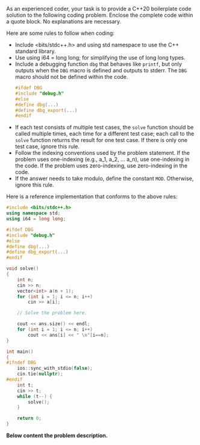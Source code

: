 As an experienced coder, your task is to provide a C++20 boilerplate code solution to the following coding problem. Enclose the complete code within a quote block. No explanations are necessary.

Here are some rules to follow when coding:
- Include <bits/stdc++.h> and using std namespace to use the C++ standard library.
- Use using i64 = long long; for simplifying the use of long long types.
- Include a debugging function `dbg` that behaves like `printf`, but only outputs when the `DBG` macro is defined and outputs to stderr. The `DBG` macro should not be defined within the code.
   ```cpp
   #ifdef DBG
   #include "debug.h"
   #else
   #define dbg(...)
   #define dbg_export(...)
   #endif
   ```
- If each test consists of multiple test cases, the `solve` function should be called multiple times, each time for a different test case; each call to the `solve` function returns the result for one test case. If there is only one test case, ignore this rule.
- Follow the indexing conventions used by the problem statement. If the problem uses one-indexing (e.g., a_1, a_2, ... a_n), use one-indexing in the code. If the problem uses zero-indexing, use zero-indexing in the code.
- If the answer needs to take modulo, define the constant `MOD`. Otherwise, ignore this rule.

Here is a reference implementation that conforms to the above rules:

```cpp
#include <bits/stdc++.h>
using namespace std;
using i64 = long long;

#ifdef DBG
#include "debug.h"
#else
#define dbg(...)
#define dbg_export(...)
#endif

void solve()
{
    int n;
    cin >> n;
    vector<int> a(n + 1);
    for (int i = 1; i <= n; i++)
        cin >> a[i];

    // Solve the problem here.

    cout << ans.size() << endl;
    for (int i = 1; i <= n; i++)
        cout << ans[i] << " \n"[i==n];
}

int main()
{
#ifndef DBG
    ios::sync_with_stdio(false);
    cin.tie(nullptr);
#endif
    int t;
    cin >> t;
    while (t--) {
        solve();
    }

    return 0;
}
```

**Below content the problem description.**
